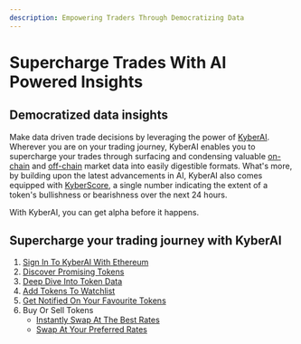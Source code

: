 ```yaml
---
description: Empowering Traders Through Democratizing Data
---
```


# Supercharge Trades With AI Powered Insights

## Democratized data insights

Make data driven trade decisions by leveraging the power of [KyberAI](../../kyberai/). Wherever you are on your trading journey, KyberAI enables you to supercharge your trades through surfacing and condensing valuable [on-chain](../../kyberai/on-chain-indicators/) and [off-chain](../../kyberai/technical-indicators/) market data into easily digestible formats. What's more, by building upon the latest advancements in AI, KyberAI also comes equipped with [KyberScore](../../kyberai/kyberscore.md), a single number indicating the extent of a token's bullishness or bearishness over the next 24 hours.&#x20;

With KyberAI, you can get alpha before it happens.&#x20;

## Supercharge your trading journey with KyberAI

1. [Sign In To KyberAI With Ethereum ](../../kyberai/user-guides/sign-in-to-kyberai-with-ethereum.md)
2. [Discover Promising Tokens ](../../kyberai/user-guides/discover-promising-tokens.md)
3. [Deep Dive Into Token Data ](../../kyberai/user-guides/deep-dive-into-token-data.md)
4. [Add Tokens To Watchlist](../../kyberai/user-guides/add-tokens-to-watchlist.md)
5. [Get Notified On Your Favourite Tokens](../../kyberai/user-guides/get-notifications-for-your-favourite-tokens.md)
6. Buy Or Sell Tokens
   * [Instantly Swap At The Best Rates](instantly-swap-at-the-best-rates.md)
   * [Swap At Your Preferred Rates](trade-at-your-preferred-rates.md)
